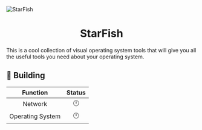 ![StarFish](https://github.com/0xhappyboy/starfish/blob/main/assets/imgs/banner.png "StarFish")

<center> <h1>StarFish</h1> </center>
This is a cool collection of visual operating system tools that will give you all the useful tools you need about your operating system.

##  🔨 Building
|  Function   | Status  |
|  :----:  | :----:  |
| Network  | 🕛 |
| Operating System  | 🕛 |
